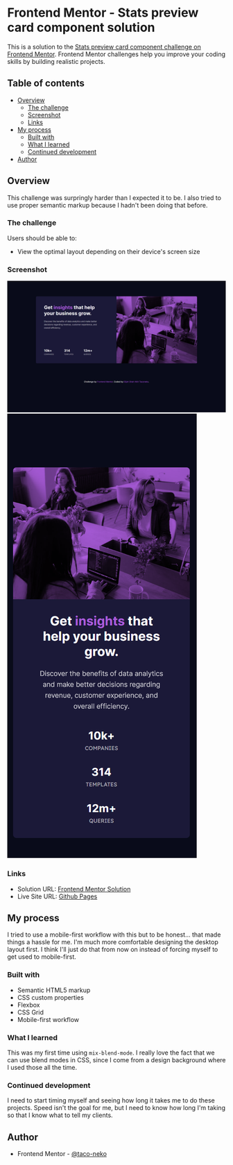 # Frontend Mentor - Stats preview card component solution

This is a solution to the [Stats preview card component challenge on Frontend Mentor](https://www.frontendmentor.io/challenges/stats-preview-card-component-8JqbgoU62). Frontend Mentor challenges help you improve your coding skills by building realistic projects. 

## Table of contents

- [Overview](#overview)
  - [The challenge](#the-challenge)
  - [Screenshot](#screenshot)
  - [Links](#links)
- [My process](#my-process)
  - [Built with](#built-with)
  - [What I learned](#what-i-learned)
  - [Continued development](#continued-development)
- [Author](#author)

## Overview

This challenge was surpringly harder than I expected it to be. I also tried to use proper semantic markup because I hadn't been doing that before.

### The challenge

Users should be able to:

- View the optimal layout depending on their device's screen size

### Screenshot

![](./images/screenshot-desktop.png)
![](./images/screenshot-mobile.png)

### Links

- Solution URL: [Frontend Mentor Solution](https://www.frontendmentor.io/solutions/stats-preview-card-using-html-and-css-sbkUQhZ_2k)
- Live Site URL: [Github Pages](https://taco-neko.github.io/frontend-mentor-stats-preview-card/)

## My process

I tried to use a mobile-first workflow with this but to be honest... that made things a hassle for me. I'm much more comfortable designing the desktop layout first. I think I'll just do that from now on instead of forcing myself to get used to mobile-first.

### Built with

- Semantic HTML5 markup
- CSS custom properties
- Flexbox
- CSS Grid
- Mobile-first workflow

### What I learned

This was my first time using `mix-blend-mode`. I really love the fact that we can use blend modes in CSS, since I come from a design background where I used those all the time.

### Continued development

I need to start timing myself and seeing how long it takes me to do these projects. Speed isn't the goal for me, but I need to know how long I'm taking so that I know what to tell my clients.

## Author

- Frontend Mentor - [@taco-neko](https://www.frontendmentor.io/profile/taco-neko)

